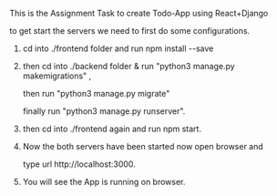 This is the Assignment Task to create Todo-App using React+Django

to get start the servers we need to first do some configurations.

1. cd into ./frontend folder and run npm install --save

2. then cd into ./backend folder &
   run "python3 manage.py makemigrations" ,
   
   then run "python3 manage.py migrate" 
   
   finally run "python3 manage.py runserver".

3. then cd into ./frontend again and run npm start.

4. Now the both servers have been started now open browser and 
   
   type url http://localhost:3000.

5. You will see the App is running on browser.
